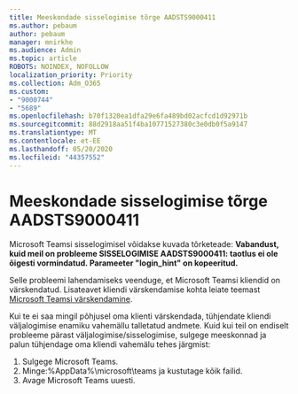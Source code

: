```yaml
---
title: Meeskondade sisselogimise tõrge AADSTS9000411
ms.author: pebaum
author: pebaum
manager: mnirkhe
ms.audience: Admin
ms.topic: article
ROBOTS: NOINDEX, NOFOLLOW
localization_priority: Priority
ms.collection: Adm_O365
ms.custom:
- "9000744"
- "5689"
ms.openlocfilehash: b70f1320ea1dfa29e6fa489bd02acfcd1d92971b
ms.sourcegitcommit: 88d2918aa51f4ba10771527380c3e0db0f5a9147
ms.translationtype: MT
ms.contentlocale: et-EE
ms.lasthandoff: 05/20/2020
ms.locfileid: "44357552"
---
```

# <a name="addressing-teams-sign-in-error-aadsts9000411"></a>Meeskondade sisselogimise tõrge AADSTS9000411

Microsoft Teamsi sisselogimisel võidakse kuvada tõrketeade: **Vabandust, kuid meil on probleeme SISSELOGIMISE AADSTS9000411: taotlus ei ole õigesti vormindatud. Parameeter "login_hint" on kopeeritud.**

Selle probleemi lahendamiseks veenduge, et Microsoft Teamsi kliendid on värskendatud. Lisateavet kliendi värskendamise kohta leiate teemast [Microsoft Teamsi värskendamine](https://support.office.com/article/Update-Microsoft-Teams-535a8e4b-45f0-4f6c-8b3d-91bca7a51db1).

Kui te ei saa mingil põhjusel oma klienti värskendada, tühjendate kliendi väljalogimise enamiku vahemällu talletatud andmete. Kuid kui teil on endiselt probleeme pärast väljalogimise/sisselogimise, sulgege meeskonnad ja palun tühjendage oma kliendi vahemälu tehes järgmist:
1. Sulgege Microsoft Teams.
2. Minge:%AppData%\microsoft\teams ja kustutage kõik failid.
3. Avage Microsoft Teams uuesti.
